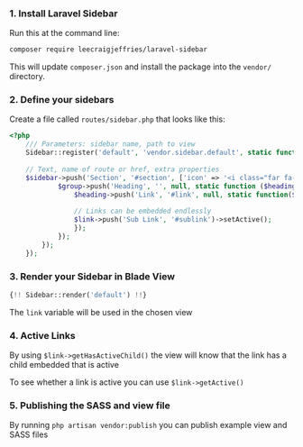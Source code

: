 ### 1. Install Laravel Sidebar

Run this at the command line:

```bash
composer require leecraigjeffries/laravel-sidebar
```

This will update `composer.json` and install the package into the `vendor/` directory.

### 2. Define your sidebars

Create a file called `routes/sidebar.php` that looks like this:

```php
<?php
    /// Parameters: sidebar name, path to view
    Sidebar::register('default', 'vendor.sidebar.default', static function ($sidebar) {
        
    // Text, name of route or href, extra properties
    $sidebar->push('Section', '#section', ['icon' => '<i class="far fa-flag"></i>'], static function ($group) {
            $group->push('Heading', '', null, static function ($heading) {
                $heading->push('Link', '#link', null, static function($link){
                
                // Links can be embedded endlessly    
                $link->push('Sub Link', '#sublink')->setActive();
                });
            });
        });
    });
```

### 3. Render your Sidebar in Blade View
```php
{!! Sidebar::render('default') !!}
```

The `link` variable will be used in the chosen view

### 4. Active Links
By using `$link->getHasActiveChild()` the view will know that the link has a child embedded that is active

To see whether a link is active you can use `$link->getActive()`

### 5. Publishing the SASS and view file
By running `php artisan vendor:publish` you can publish example view and SASS files